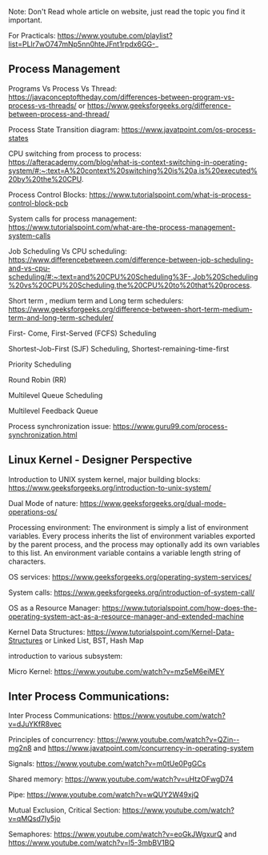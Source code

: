 Note: Don't Read whole article on website, just read the topic you find it important.

For Practicals: https://www.youtube.com/playlist?list=PLlr7wO747mNp5nn0hteJFnt1rpdx6GG-_

Process Management
------------------
Programs Vs Process Vs Thread: https://javaconceptoftheday.com/differences-between-program-vs-process-vs-threads/ or https://www.geeksforgeeks.org/difference-between-process-and-thread/ 

Process State Transition diagram: https://www.javatpoint.com/os-process-states

CPU switching from process to process: https://afteracademy.com/blog/what-is-context-switching-in-operating-system/#:~:text=A%20context%20switching%20is%20a,is%20executed%20by%20the%20CPU.

Process Control Blocks: https://www.tutorialspoint.com/what-is-process-control-block-pcb

System calls for process management: https://www.tutorialspoint.com/what-are-the-process-management-system-calls

Job Scheduling Vs CPU scheduling: https://www.differencebetween.com/difference-between-job-scheduling-and-vs-cpu-scheduling/#:~:text=and%20CPU%20Scheduling%3F-,Job%20Scheduling%20vs%20CPU%20Scheduling,the%20CPU%20to%20that%20process.

Short term , medium term and Long term schedulers: https://www.geeksforgeeks.org/difference-between-short-term-medium-term-and-long-term-scheduler/

First- Come, First-Served (FCFS) Scheduling

Shortest-Job-First (SJF) Scheduling, Shortest-remaining-time-first

Priority Scheduling

Round Robin (RR)

Multilevel Queue Scheduling

Multilevel Feedback Queue


Process synchronization issue: https://www.guru99.com/process-synchronization.html 


Linux Kernel - Designer Perspective
-----------------------------------

Introduction to UNIX system kernel, major building blocks: https://www.geeksforgeeks.org/introduction-to-unix-system/

Dual Mode of nature: https://www.geeksforgeeks.org/dual-mode-operations-os/

Processing environment: The environment is simply a list of environment variables. Every process inherits the list of environment variables exported by the parent process, and the process may optionally add its own variables to this list. An environment variable contains a variable length string of characters.

OS services: https://www.geeksforgeeks.org/operating-system-services/

System calls: https://www.geeksforgeeks.org/introduction-of-system-call/

OS as a Resource Manager: https://www.tutorialspoint.com/how-does-the-operating-system-act-as-a-resource-manager-and-extended-machine

Kernel Data Structures: https://www.tutorialspoint.com/Kernel-Data-Structures or Linked List, BST, Hash Map

introduction to various subsystem: 

Micro Kernel: https://www.youtube.com/watch?v=mz5eM6eiMEY

Inter Process Communications: 
-------------------------
Inter Process Communications: https://www.youtube.com/watch?v=dJuYKfR8vec

Principles of concurrency: https://www.youtube.com/watch?v=QZin--mg2n8 and https://www.javatpoint.com/concurrency-in-operating-system

Signals: https://www.youtube.com/watch?v=m0tUe0PgGCs

Shared memory: https://www.youtube.com/watch?v=uHtzOFwgD74

Pipe: https://www.youtube.com/watch?v=wQUY2W49xjQ

Mutual Exclusion, Critical Section: https://www.youtube.com/watch?v=qMQsd7Iy5jo

Semaphores: https://www.youtube.com/watch?v=eoGkJWgxurQ and https://www.youtube.com/watch?v=l5-3mbBV1BQ
